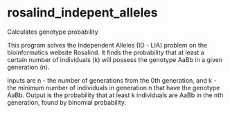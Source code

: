 # rosalind_indepent_alleles
Calculates genotype probability

This program solves the Independent Alleles (ID - LIA) problem on the bioinformatics website Rosalind.
It finds the probability that at least a certain number of individuals (k) will possess the genotype AaBb in a given generation (n).

Inputs are n - the number of generations from the 0th generation, and k - the minimum number of individuals in generation n that have the genotype AaBb.
Output is the probability that at least k individuals are AaBb in the nth generation, found by binomial probability.
